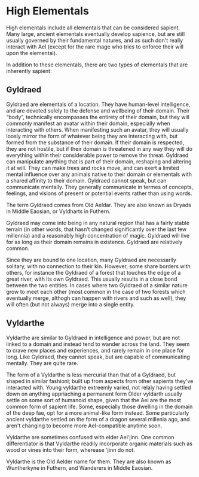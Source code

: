 # High Elementals

High elementals include all elementals that can be considered sapient.
Many large, ancient elementals eventually develop sapience, but are still usually governed by their fundamental natures, and as such don't really interact with Ael (except for the rare mage who tries to enforce their will upon the elemental).

In addition to these elementals, there are two types of elementals that are inherently sapient: 

## Gyldraed

Gyldraed are elementals of a location. They have human-level intelligence, and are devoted solely to the defense and wellbeing of their domain. 
Their “body”, technically encompasses the entirety of their domain, but they will commonly manifest an avatar within their domain, especially when interacting with others. 
When manifesting such an avatar, they will usually loosly mirror the form of whatever being they are interacting with, but formed from the substance of their domain.
If their domain is respected, they are not hostile, but if their domain is threatened in any way they will do everything within their considerable power to remove the threat. 
Gyldraed can manipulate anything that is part of their domain, reshaping and altering it at will. They can make trees and rocks move, and can exert a limited mental influence 
over any animals native to their domain or elementals with a shared affinity to their domain. 
Gyldraed cannot speak, but can communicate mentally. They generally communicate in termes of concepts, feelings, and visions of present or potential events rather than using words.

The term Gyldraed comes from Old Aeldar. They are also known as Dryads in Middle Eaosian, or Vyldharts in Futhern.

Gyldraed may come into being in any natural region that has a fairly stable terrain (in other words, that hasn’t changed significantly over the last few millennia) and a reasonably high concentration of magic. 
Gyldraed will live for as long as their domain remains in existence. Gyldraed are relatively common.

Since they are bound to one location, many Gyldraed are necessarily solitary, with no connection to their kin. However, some share borders with others, 
for instance the Gyldraed of a forest that touches the edge of a great river, with its own Gyldraed. This usually results in a close bond between the two entities.
In cases where two Gyldraed of a similar nature grow to meet each other (most common in the case of two forests which eventually merge, althogh can happen with rivers and such as well), they will often (but not always)
merge into a single entity.

## Vyldarthe

Vyldarthe are similar to Gyldraed in intelligence and power, but are not linked to a domain and instead tend to wander across the land. They seem to crave new places and experiences, 
and rarely remain in one place for long. Like Gyldraed, they cannot speak, but are capable of communicating mentally. They are quite rare.

The form of a Vyldarthe is less mercurial than that of a Gyldraed, but shaped in similar fashionl; built up from aspects from other sapients they've interacted with.
Young vyldarthe extreemly varied, not relaly having settled down on anything appriaching a permanent form
Older vyldarth usually settle on some sort of humanoid shape, given that the Ael are the most common form of sapient life. Some, especially those dwelling in the domain of the deep fae, opt for a more animal-like form instead.
Some particularly ancient vyldarthe settled on the form of a dragon several millenia ago, and aren't changing to become more Ael-compatible anytime soon.

Vyldarthe are sometimes confused with elder Ael'jinn. One common differentiator is that Vyldarthe readily incorporate organic materials such as wood or vines into their form, wherease 'jinn do not.

Vyldarthe is the Old Aelder name for them. They are also known as Wuntherkyne in Futhern, and Wanderers in Middle Eaosian.